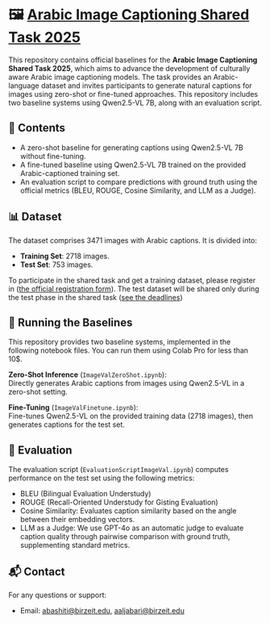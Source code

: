 
# 🖼️ [Arabic Image Captioning Shared Task 2025](https://sina.birzeit.edu/image_eval2025/index.html)

This repository contains official baselines for the **Arabic Image Captioning Shared Task 2025**, which aims to advance the development of culturally aware Arabic image captioning models. The task provides an Arabic-language dataset and invites participants to generate natural captions for images using zero-shot or fine-tuned approaches. This repository includes two baseline systems using Qwen2.5-VL 7B, along with an evaluation script.

## 📂 Contents

- A zero-shot baseline for generating captions using Qwen2.5-VL 7B without fine-tuning.
- A fine-tuned baseline using Qwen2.5-VL 7B trained on the provided Arabic-captioned training set.
- An evaluation script to compare predictions with ground truth using the official metrics (BLEU, ROUGE, Cosine Similarity, and LLM as a Judge).

## 📊 Dataset

The dataset comprises 3471 images with Arabic captions. It is divided into:

- **Training Set**: 2718 images. 
- **Test Set**: 753 images. 

To participate in the shared task and get a training dataset, please register in ([the official registration form](https://forms.gle/qn4NDr6PYW49bLns7)). The test dataset will be shared only during the test phase in the shared task ([see the deadlines](https://sina.birzeit.edu/image_eval2025/index.html))
 
## 🧪 Running the Baselines

This repository provides two baseline systems, implemented in the following notebook files. You can run them using Colab Pro for less than 10$.

 **Zero-Shot Inference** (`ImageValZeroShot.ipynb`):  
   Directly generates Arabic captions from images using Qwen2.5-VL in a zero-shot setting.

**Fine-Tuning** (`ImageValFinetune.ipynb`):  
   Fine-tunes Qwen2.5-VL on the provided training data (2718 images), then generates captions for the test set.

## 📏 Evaluation

The evaluation script (`EvaluationScriptImageVal.ipynb`) computes performance on the test set using the following metrics:

- BLEU (Bilingual Evaluation Understudy)
- ROUGE (Recall-Oriented Understudy for Gisting Evaluation)
- Cosine Similarity: Evaluates caption similarity based on the angle between their embedding vectors. 
- LLM as a Judge: We use GPT-4o as an automatic judge to evaluate caption quality through pairwise comparison with ground truth, supplementing standard     metrics.

  


## 📬 Contact

For any questions or support:

- Email: abashiti@birzeit.edu, aaljabari@birzeit.edu

